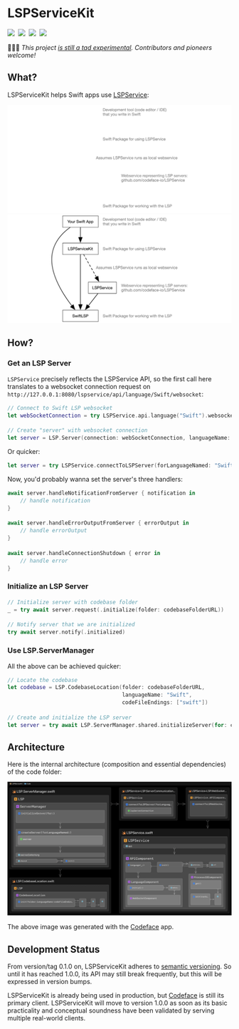 # LSPServiceKit

[![](https://img.shields.io/endpoint?url=https%3A%2F%2Fswiftpackageindex.com%2Fapi%2Fpackages%2Fcodeface-io%2FLSPServiceKit%2Fbadge%3Ftype%3Dswift-versions&style=flat-square)](https://swiftpackageindex.com/codeface-io/LSPServiceKit) &nbsp;[![](https://img.shields.io/endpoint?url=https%3A%2F%2Fswiftpackageindex.com%2Fapi%2Fpackages%2Fcodeface-io%2FLSPServiceKit%2Fbadge%3Ftype%3Dplatforms&style=flat-square)](https://swiftpackageindex.com/codeface-io/LSPServiceKit) &nbsp;[![](https://img.shields.io/badge/Documentation-DocC-blue.svg?style=flat-square)](https://swiftpackageindex.com/codeface-io/LSPServiceKit/documentation) &nbsp;[![](https://img.shields.io/badge/License-MIT-lightgrey.svg?style=flat-square)](LICENSE)

👩🏻‍🚀 *This project [is still a tad experimental](#development-status). Contributors and pioneers welcome!*

## What?

LSPServiceKit helps Swift apps use [LSPService](https://github.com/codeface-io/LSPService):

![Context](Documentation/Context_Diagram_dark.png#gh-dark-mode-only)
![Context](Documentation/Context_Diagram_light.png#gh-light-mode-only)

## How?

### Get an LSP Server

`LSPService` precisely reflects the LSPService API, so the first call here translates to a websocket connection request on `http://127.0.0.1:8080/lspservice/api/language/Swift/websocket`:

```swift
// Connect to Swift LSP websocket
let webSocketConnection = try LSPService.api.language("Swift").websocket.connectToLSPWebSocket()

// Create "server" with websocket connection
let server = LSP.Server(connection: webSocketConnection, languageName: "Swift")
```

Or quicker:

```swift
let server = try LSPService.connectToLSPServer(forLanguageNamed: "Swift")
```

Now, you'd probably wanna set the server's three handlers:

```swift
await server.handleNotificationFromServer { notification in
    // handle notification
}
            
await server.handleErrorOutputFromServer { errorOutput in
    // handle errorOutput
}

await server.handleConnectionShutdown { error in
    // handle error
}
```

### Initialize an LSP Server

```swift
// Initialize server with codebase folder
_ = try await server.request(.initialize(folder: codebaseFolderURL))

// Notify server that we are initialized
try await server.notify(.initialized)
```

### Use LSP.ServerManager

All the above can be achieved quicker:

```swift
// Locate the codebase
let codebase = LSP.CodebaseLocation(folder: codebaseFolderURL,
                                    languageName: "Swift",
                                    codeFileEndings: ["swift"])

// Create and initialize the LSP server
let server = try await LSP.ServerManager.shared.initializeServer(for: codebase)
```

## Architecture

Here is the internal architecture (composition and essential dependencies) of the code folder:

![](Documentation/architecture.png)

The above image was generated with the [Codeface](https://codeface.io) app.

## Development Status

From version/tag 0.1.0 on, LSPServiceKit adheres to [semantic versioning](https://semver.org). So until it has reached 1.0.0, its API may still break frequently, but this will be expressed in version bumps.

LSPServiceKit is already being used in production, but [Codeface](https://codeface.io) is still its primary client. LSPServiceKit will move to version 1.0.0 as soon as its basic practicality and conceptual soundness have been validated by serving multiple real-world clients.
